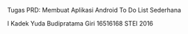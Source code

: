 Tugas PRD: Membuat Aplikasi Android To Do List Sederhana

I Kadek Yuda Budipratama Giri
16516168
STEI 2016

